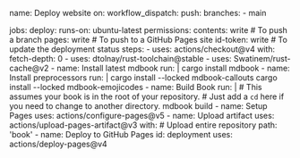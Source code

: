 name: Deploy website
on:
  workflow_dispatch:
  push:
    branches:
      - main


jobs:
  deploy:
    runs-on: ubuntu-latest
    permissions:
      contents: write  # To push a branch 
      pages: write  # To push to a GitHub Pages site
      id-token: write # To update the deployment status
    steps:
      - uses: actions/checkout@v4
        with:
          fetch-depth: 0
      - uses: dtolnay/rust-toolchain@stable
      - uses: Swatinem/rust-cache@v2
      - name: Install latest mdbook
        run: |
          cargo install mdbook
      - name: Install preprocessors
        run: |
          cargo install --locked mdbook-callouts
          cargo install --locked mdbook-emojicodes
      - name: Build Book
        run: |
          # This assumes your book is in the root of your repository.
          # Just add a `cd` here if you need to change to another directory.
          mdbook build
      - name: Setup Pages
        uses: actions/configure-pages@v5
      - name: Upload artifact
        uses: actions/upload-pages-artifact@v3
        with:
          # Upload entire repository
          path: 'book'
      - name: Deploy to GitHub Pages
        id: deployment
        uses: actions/deploy-pages@v4

